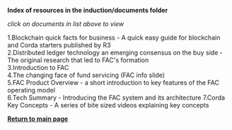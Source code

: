 
**Index of resources in the induction/documents folder**  

*click on documents in list above to view*  

1.Blockchain quick facts for business - A quick easy guide for blockchain and Corda starters published by R3  
2.Distributed ledger technology an emerging consensus on the buy side - The original research that led to FAC's formation  
3.Introduction to FAC  
4.The changing face of fund servicing (FAC info slide)  
5.FAC Product Overview - a short introduction to key features of the FAC operating model  
6.Tech Summary - Introducing the FAC system and its architecture
7.Corda Key Concepts -  A series of bite sized videos explaining key concepts


[**Return to main page**](https://github.com/FundAdminChain/induction)    

